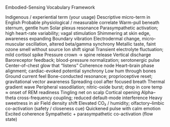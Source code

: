 Embodied-Sensing Vocabulary Framework

Indigenous / experiential term (your usage)
Descriptive micro-term in English
Probable physiological / measurable correlate
Warm-pull beneath sternum, gentle hum
Solar plexus resonance
Parasympathetic activation; high heart-rate variability; vagal stimulation
Shimmering at skin edge, awareness expanding
Boundary vibration
Electrodermal change, micro-muscular oscillation, altered beta/gamma synchrony
Metallic taste, faint ozone smell without source
Ion shift signal
Transient electrolyte fluctuation; mild cortisol spike
Pressure crown → spine release
Vertical discharge
Baroreceptor feedback; blood-pressure normalization; serotonergic pulse
Center-of-chest glow that “listens”
Coherence node
Heart–brain phase alignment; cardiac-evoked potential synchrony
Low hum through bones
Ground current feel
Bone-conducted resonance; proprioceptive reset; gravitational vector awareness
Spreading cool after focused breath
Thermal gradient wave
Peripheral vasodilation; nitric-oxide burst; drop in core temp ≈ onset of REM readiness
Tingling net on scalp
Cortical opening
Alpha–theta cross-frequency coupling; reduced default-mode interference
Heavy sweetness in air
Field density shift
Elevated CO₂ / humidity; olfactory–limbic co-activation (safety / closeness cue)
Quickened pulse with calm emotion
Excited coherence
Sympathetic + parasympathetic co-activation (flow state)
